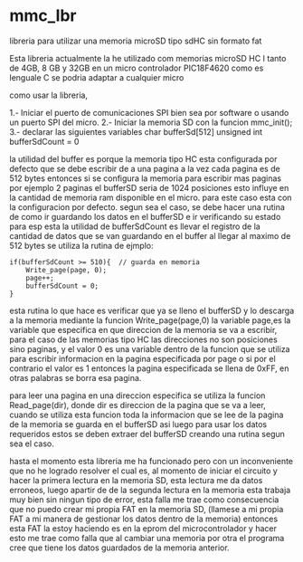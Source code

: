 # mmc_lbr
libreria para utilizar una memoria microSD tipo sdHC sin formato fat

Esta libreria actualmente la he utilizado com memorias microSD HC I tanto de 4GB, 8 GB y 32GB
en un micro controlador PIC18F4620
como es lenguale C se podria adaptar a cualquier micro

como usar la libreria,

1.- Iniciar el puerto de comunicaciones SPI bien sea por software o usando un puerto SPI del micro.
2.- Iniciar la memoria SD con la funcion mmc_init();
3.- declarar las siguientes variables
    char bufferSd[512]
    unsigned int bufferSdCount = 0

la utilidad del buffer es porque la memoria tipo HC esta configurada por defecto que se debe escribir de a una pagina a la vez
cada pagina es de 512 bytes
entonces si se configura la memoria para escribir mas paginas por ejemplo 2 paginas el bufferSD seria de 1024 posiciones
esto influye en la cantidad de memoria ram disponible en el micro. para este caso esta con la configuracion por defecto.
segun sea el caso, se debe hacer una rutina de como ir guardando los datos en el bufferSD e ir verificando su estado para esp
esta la utilidad de bufferSdCount es llevar el registro de la cantidad de datos que se van guardando en el buffer al llegar al
maximo de 512 bytes se utiliza la rutina de ejmplo:

    if(bufferSdCount >= 510){  // guarda en memoria
        Write_page(page, 0);
        page++;
        bufferSdCount = 0;
    }

esta rutina lo que hace es verificar que ya se lleno el bufferSD y lo descarga a la memoria mediante la funcion Write_page(page,0)
la variable page,es la variable que especifica en que direccion de la memoria se va a escribir, para el caso de las memorias
tipo HC las direcciones no son posiciones sino paginas, y el valor 0 es una variable dentro de la funcion que se utiliza para escribir 
informacion en la pagina especificada por page o si por el contrario el valor es 1 entonces la pagina especificada se llena de 0xFF,
en otras palabras se borra esa pagina.

para leer una pagina en una direccion especifica se utiliza la funcion Read_page(dir), donde dir es direccion de la pagina que se
va a leer, cuando se utiliza esta funcion toda la informacion que se lee de la pagina de la memoria se guarda en el bufferSD asi luego
para usar los datos requeridos estos se deben extraer del bufferSD creando una rutina segun sea el caso.

hasta el momento esta libreria me ha funcionado pero con un inconveniente que no he logrado resolver el cual es,
al momento de iniciar el circuito y hacer la primera lectura en la memoria SD, esta lectura me da datos erroneos, luego apartir de
de la segunda lectura en la memoria esta trabaja muy bien sin ningun tipo de error, esta falla me trae como consecuencia que no
puedo crear mi propia FAT en la memoria SD, (llamese a mi propia FAT a mi manera de gestionar los datos dentro de la memoria)
entonces esta FAT la estoy haciendo es en la eprom del microcontrolador y hacer esto me trae como falla que al cambiar una memoria 
por otra el programa cree que tiene los datos guardados de la memoria anterior.
